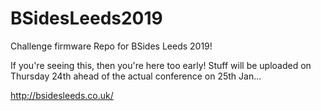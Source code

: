 # BSidesLeeds2019
Challenge firmware Repo for BSides Leeds 2019!

If you're seeing this, then you're here too early! Stuff will be uploaded on Thursday 24th ahead of the actual conference on 25th Jan...

http://bsidesleeds.co.uk/
